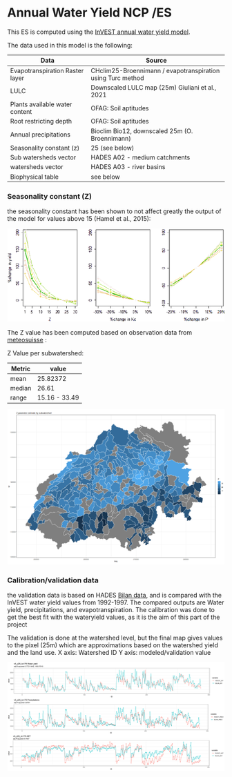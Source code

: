 # Annual Water Yield NCP /ES

This ES is computed using the [InVEST annual water yield model](https://storage.googleapis.com/releases.naturalcapitalproject.org/invest-userguide/latest/annual_water_yield.html). 

The data used in this model is the following: 

| Data                            | Source                                                      |
| ------------------------------- | ----------------------------------------------------------- |
| Evapotranspiration Raster layer | CHclim25-Broennimann / evapotranspiration using Turc method |
| LULC                            | Downscaled LULC map (25m) Giuliani et al., 2021             |
| Plants available water content  | OFAG: Soil aptitudes                                        |
| Root restricting depth          | OFAG: Soil aptitudes                                        |
| Annual precipitations           | Bioclim Bio12, downscaled 25m (O. Broennimann)              |
| Seasonality constant (z)        | 25 (see below)                                              |
| Sub watersheds vector           | HADES A02 - medium catchments                               |
| watersheds vector               | HADES A03 - river basins                                    |
| Biophysical table               | see below                                                   |

### Seasonality constant (Z)

the seasonality constant has been shown to not affect greatly the output of the model for values above 15 (Hamel et al., 2015): 

![](https://github.com/ValParCH/ValparCH/blob/main/annual_water_yield/figs/Z_Kc_P.png)

The Z value has been computed based on observation data from [meteosuisse](https://www.meteosuisse.admin.ch/product/input/climate-data/normwerte-pro-messgroesse/np8110/nvrep_np8110_rsd010m0_f.pdf) : 

Z Value per subwatershed: 

| Metric | value         |
| ------ | ------------- |
| mean   | 25.82372      |
| median | 26.61         |
| range  | 15.16 - 33.49 |

![](https://github.com/ValParCH/ValparCH/blob/main/annual_water_yield/figs/subwsheds_Z.png)


### Calibration/validation data

the validation data is based on HADES [Bilan data](https://atlashydrologique.ch/produits/version-imprimee/bilan-hydrique/tableau6-3-1), and is compared with the InVEST water yield values from 1992-1997. The compared outputs are Water yield, precipitations, and evapotranspiration. The calibration was done to get the best fit with the wateryield values, as it is the aim of this part of the project

The validation is done at the watershed level, but the final map gives values to the pixel (25m) which are approximations based on the watershed yield and the land use. 
X axis: Watershed ID
Y axis: modeled/validation value

![](https://github.com/ValParCH/ValparCH/blob/main/annual_water_yield/figs/v5_z25_kc175_plot.png)

